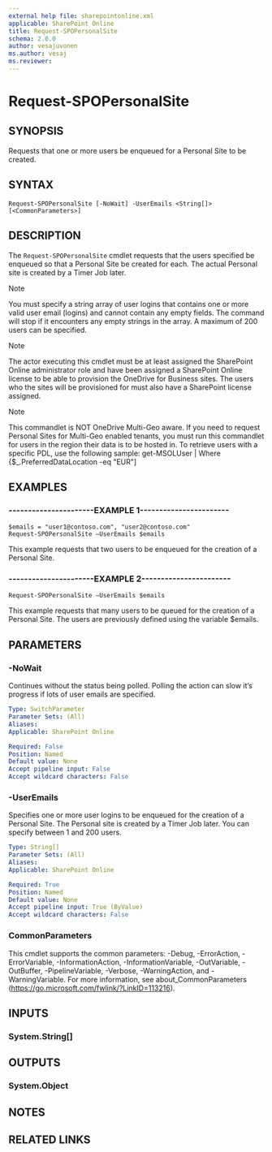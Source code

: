 ```yaml
---
external help file: sharepointonline.xml
applicable: SharePoint Online
title: Request-SPOPersonalSite
schema: 2.0.0
author: vesajuvonen
ms.author: vesaj
ms.reviewer:
---
```


# Request-SPOPersonalSite

## SYNOPSIS
Requests that one or more users be enqueued for a Personal Site to be created.


## SYNTAX

```
Request-SPOPersonalSite [-NoWait] -UserEmails <String[]> [<CommonParameters>]
```

## DESCRIPTION
The `Request-SPOPersonalSite` cmdlet requests that the users specified be enqueued so that a Personal Site be created for each. The actual Personal site is created by a Timer Job later.

> [!NOTE] 
> You must specify a string array of user logins that contains one or more valid user email (logins) and cannot contain any empty fields. The command will stop if it encounters any empty strings in the array. A maximum of 200 users can be specified.

> [!NOTE] 
> The actor executing this cmdlet must be at least assigned the SharePoint Online administrator role and have been assigned a SharePoint Online license to be able to provision the OneDrive for Business sites. The users who the sites will be provisioned for must also have a SharePoint license assigned.

> [!NOTE]
> This commandlet is NOT OneDrive Multi-Geo aware. If you need to request Personal Sites for Multi-Geo enabled tenants, you must run this commandlet for users in the region their data is to be hosted in. To retrieve users with a specific PDL, use the following sample: 
get-MSOLUser | Where {$_.PreferredDataLocation -eq "EUR"]

## EXAMPLES

### ----------------------EXAMPLE 1-----------------------
```
$emails = "user1@contoso.com", "user2@contoso.com"
Request-SPOPersonalSite –UserEmails $emails
```

This example requests that two users to be enqueued for the creation of a Personal Site.

### ----------------------EXAMPLE 2-----------------------
```
Request-SPOPersonalSite –UserEmails $emails
```
This example requests that many users to be queued for the creation of a Personal Site. The users are previously defined using the variable $emails. 


## PARAMETERS

### -NoWait
Continues without the status being polled. Polling the action can slow it’s progress if lots of user emails are specified.


```yaml
Type: SwitchParameter
Parameter Sets: (All)
Aliases: 
Applicable: SharePoint Online

Required: False
Position: Named
Default value: None
Accept pipeline input: False
Accept wildcard characters: False
```

### -UserEmails
Specifies one or more user logins to be enqueued for the creation of a Personal Site. The Personal site is created by a Timer Job later. You can specify between 1 and 200 users.


```yaml
Type: String[]
Parameter Sets: (All)
Aliases: 
Applicable: SharePoint Online

Required: True
Position: Named
Default value: None
Accept pipeline input: True (ByValue)
Accept wildcard characters: False
```

### CommonParameters
This cmdlet supports the common parameters: -Debug, -ErrorAction, -ErrorVariable, -InformationAction, -InformationVariable, -OutVariable, -OutBuffer, -PipelineVariable, -Verbose, -WarningAction, and -WarningVariable. For more information, see about_CommonParameters (https://go.microsoft.com/fwlink/?LinkID=113216).

## INPUTS

### System.String[]

## OUTPUTS

### System.Object

## NOTES 

## RELATED LINKS

